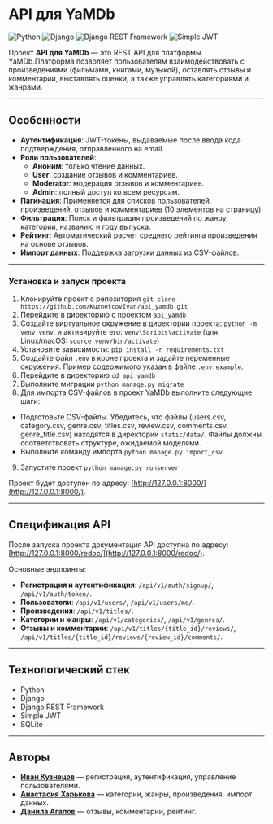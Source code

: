 # API для YaMDb

![Python](https://img.shields.io/badge/Python-3.8+-3776AB?logo=python&logoColor=white)
![Django](https://img.shields.io/badge/Django-3.2-092E20?logo=django&logoColor=white)
![Django REST Framework](https://img.shields.io/badge/Django_REST_Framework-3.12-A30000?logo=django&logoColor=white)
![Simple JWT](https://img.shields.io/badge/Simple_JWT-4.7-000000?logo=json-web-tokens&logoColor=white)


Проект **API для YaMDb** — это REST API для платформы YaMDb.Платформа позволяет пользователям взаимодействовать с произведениями (фильмами, книгами, музыкой), оставлять отзывы и комментарии, выставлять оценки, а также управлять категориями и жанрами.

---

## Особенности
- **Аутентификация**: JWT-токены, выдаваемые после ввода кода подтверждения, отправленного на email.
- **Роли пользователей**:
  - **Аноним**: только чтение данных.
  - **User**: создание отзывов и комментариев.
  - **Moderator**: модерация отзывов и комментариев.
  - **Admin**: полный доступ ко всем ресурсам.
- **Пагинация**: Применяется для списков пользователей, произведений, отзывов и комментариев (10 элементов на страницу).
- **Фильтрация**: Поиск и фильтрация произведений по жанру, категории, названию и году выпуска.
- **Рейтинг**: Автоматический расчет среднего рейтинга произведения на основе отзывов.
- **Импорт данных**: Поддержка загрузки данных из CSV-файлов.

---

### Установка и запуск проекта

1. Клонируйте проект с репозитория `git clone https://github.com/KuznetcovIvan/api_yamdb.git`
2. Перейдите в директорию с проектом `api_yamdb`
3. Создайте виртуальное окружение в директории проекта:
   `python -m venv venv`,
   и активируйте его:
   `venv\Scripts\activate` (для Linux/macOS: `source venv/bin/activate`)
4. Установите зависимости:
   `pip install -r requirements.txt`
5. Создайте файл `.env` в корне проекта и задайте переменные окружения.
   Пример содержимого указан в файле `.env.example`.
6. Перейдите в директорию `cd api_yamdb`
7. Выполните миграции `python manage.py migrate`
8. Для импорта CSV-файлов в проект YaMDb выполните следующие шаги:
- Подготовьте CSV-файлы. Убедитесь, что файлы (users.csv, category.csv, genre.csv, titles.csv, review.csv, comments.csv, genre_title.csv) находятся в директории `static/data/`.
Файлы должны соответствовать структуре, ожидаемой моделями.
- Выполните команду импорта `python manage.py import_csv`.
9. Запустите проект `python manage.py runserver`

Проект будет доступен по адресу: [http://127.0.0.1:8000/](http://127.0.0.1:8000/).

---

## Спецификация API

После запуска проекта документация API доступна по адресу: [http://127.0.0.1:8000/redoc/](http://127.0.0.1:8000/redoc/).

Основные эндпоинты:
- **Регистрация и аутентификация**: `/api/v1/auth/signup/`, `/api/v1/auth/token/`.
- **Пользователи**: `/api/v1/users/`, `/api/v1/users/me/`.
- **Произведения**: `/api/v1/titles/`.
- **Категории и жанры**: `/api/v1/categories/`, `/api/v1/genres/`.
- **Отзывы и комментарии**: `/api/v1/titles/{title_id}/reviews/`, `/api/v1/titles/{title_id}/reviews/{review_id}/comments/`.

---

## Технологический стек

- Python
- Django
- Django REST Framework
- Simple JWT
- SQLite

---

## Авторы

- **[Иван Кузнецов](https://github.com/KuznetcovIvan)** — регистрация, аутентификация, управление пользователями.
- **[Анастасия Харькова](https://github.com/AVKharkova)** — категории, жанры, произведения, импорт данных.
- **[Данила Агапов](https://github.com/Dan3278)** — отзывы, комментарии, рейтинг.
